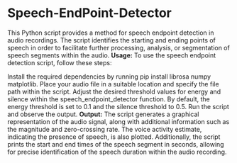 # Speech-EndPoint-Detector
This Python script provides a method for speech endpoint detection in audio recordings.
The script identifies the starting and ending points of speech in order to facilitate further processing, analysis, or segmentation of speech segments within the audio.
**Usage:**
To use the speech endpoint detection script, follow these steps:

Install the required dependencies by running pip install librosa numpy matplotlib.
Place your audio file in a suitable location and specify the file path within the script.
Adjust the desired threshold values for energy and silence within the speech_endpoint_detector function. By default, the energy threshold is set to 0.1 and the silence threshold to 0.5.
Run the script and observe the output.
**Output:**
The script generates a graphical representation of the audio signal, along with additional information such as the magnitude and zero-crossing rate. The voice activity estimate, indicating the presence of speech, is also plotted.
Additionally, the script prints the start and end times of the speech segment in seconds, allowing for precise identification of the speech duration within the audio recording.
